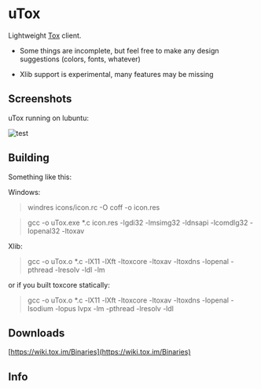 # uTox

Lightweight [Tox](https://github.com/irungentoo/ProjectTox-Core) client.

* Some things are incomplete, but feel free to make any design suggestions (colors, fonts, whatever)

* Xlib support is experimental, many features may be missing

## Screenshots

uTox running on lubuntu:

![test](https://raw.github.com/notsecure/uTox/master/images/uTox.png "uTox running on lubuntu")


## Building

Something like this:

Windows:

>windres icons/icon.rc -O coff -o icon.res

>gcc -o uTox.exe *.c icon.res -lgdi32 -lmsimg32 -ldnsapi -lcomdlg32 -lopenal32 -ltoxav

Xlib:

>gcc -o uTox.o *.c -lX11 -lXft -ltoxcore -ltoxav -ltoxdns -lopenal -pthread -lresolv -ldl -lm

or if you built toxcore statically:

>gcc -o uTox.o *.c -lX11 -lXft -ltoxcore -ltoxav -ltoxdns -lopenal -lsodium -lopus lvpx -lm -pthread -lresolv -ldl

## Downloads

[https://wiki.tox.im/Binaries](https://wiki.tox.im/Binaries)

## Info



